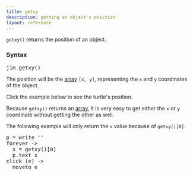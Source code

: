 ```yaml
---
title: getxy
description: getting an object's position
layout: reference
---
```


`getxy()` returns the position of an object. 

### Syntax

<pre class="jumbo">
<span data-dfnup="object">jim</span>.getxy()
</pre>

The position will be the [array](array.html) `[x, y]`, representing the `x` and `y` coordinates of the object. 

Click the example below to see the turtle's position.

<script type="figure">
p = write ''
forever ->
  p.html "[" + getxy()[0] + ", " + getxy()[1] + "]"
click (e) ->
  moveto e
</script>

Because `getxy()` returns an [array](array.html), it is very easy to get either the `x` or `y` coordinate without getting the other as well. 

The following example will only return the `x` value because of `getxy()[0]`. 

<pre class="examp">
p = write ''
forever ->
  x = getxy()[0]
  p.text x
click (e) ->
  moveto e
</pre>

<script type="figure">
p = write ''
forever ->
  x = getxy()[0]
  p.text x
click (e) ->
  moveto e
</script>
